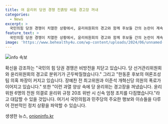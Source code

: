 ```yaml
---
title: 여 윤리위 당권 경쟁 진흙탕 싸움 경고장 꺼내
categories:
  - News
excerpt: >
  국민의힘 당권 경쟁이 치열한 상황에서, 윤리위원회의 경고와 함께 후보들 간의 논란이 계속되고 있습니다. 특히 한동훈 후보의 여론조성팀 의혹과 김종인 전 비대위원장의 발언 등으로 과열된 상황이 이어지고 있습니다. 한편, 더불어민주당은 전당대회 국면에 진입하면서 김두관 후보와 이재명 후보 간의 세제 정책 논란이 높은 관심을 끌고 있습니다. 이러한 상황에서 해병 특검법 관련 집회와 채상병 순직 1주기에 대한 분위기 환기도 예상됩니다.
feature_text: >
  국민의힘 당권 경쟁이 치열한 상황에서, 윤리위원회의 경고와 함께 후보들 간의 논란이 계속되고 있습니다. 특히 한동훈 후보의 여론조성팀 의혹과 김종인 전 비대위원장의 발언 등으로 과열된 상황이 이어지고 있습니다. 한편, 더불어민주당은 전당대회 국면에 진입하면서 김두관 후보와 이재명 후보 간의 세제 정책 논란이 높은 관심을 끌고 있습니다. 이러한 상황에서 해병 특검법 관련 집회와 채상병 순직 1주기에 대한 분위기 환기도 예상됩니다.
image: 'https://www.behealthy4u.com/wp-content/uploads/2024/06/unnamed-file.png'
---
```


<p><img src="https://www.behealthy4u.com/wp-content/uploads/2024/06/unnamed-file.png" alt="info 속보" /></p>

<p>확신을 강조하는 "국민의 힘 당권 경쟁은 비방전을 치닫고 있습니다. 당 선거관리위원회와 윤리위원회의 경고로 분위기가 곤두박질쳤습니다." 그리고 "한동훈 후보의 여론조성팀 의혹 파장이 커지고 있습니다. 장예찬 전 최고위원과 이준석 개혁신당 의원의 폭로가 이어지고 있습니다." 또한 "이런 과열 양상 속에 당 윤리위는 경고장을 꺼냈습니다. 윤리위원 6명의 전원 의결로 윤리위 규정 20조 위반 시 신속 엄정 조치를 다짐했습니다."라고 대답할 수 있을 것입니다. 여기서 국민의힘과 민주당의 주요한 행보와 이슈들을 다루어 전반적인 정치 상황을 파악할 수 있습니다.</p>
생생한 뉴스, <a href="https://onioninfo.kr" rel="dofollow">onioninfo.kr</a>


